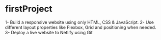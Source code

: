 # firstProject
1- Build a responsive website using only HTML, CSS &amp; JavaScript. 2- Use different layout properties like Flexbox, Grid and positioning when needed. 3- Deploy a live website to Netlify using Git
